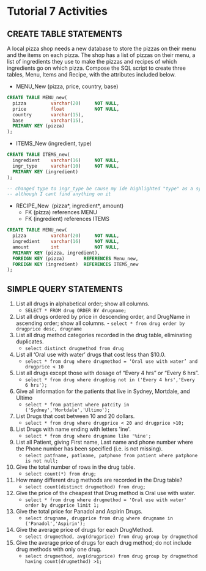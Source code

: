 # Tutorial 7 Activities

## CREATE TABLE STATEMENTS

A local pizza shop needs a new database to store the pizzas on their menu and the items on each pizza. The shop has a list of pizzas on their menu, a list of ingredients they use to make the pizzas and recipes of which ingredients go on which pizza. Compose the SQL script to create three tables, Menu, Items and Recipe, with the attributes included below.

- MENU_New (pizza, price, country, base)

```sql
CREATE TABLE MENU_new(
  pizza         varchar(20)     NOT NULL,
  price         float           NOT NULL,
  country       varchar(15),
  base          varchar(15),  
  PRIMARY KEY (pizza)
);
```

- ITEMS_New (ingredient, type)

```sql
CREATE TABLE ITEMS_new(
  ingredient    varchar(16)     NOT NULL,
  ingr_type     varchar(10)     NOT NULL,
  PRIMARY KEY (ingredient)
);

-- changed type to ingr_type be cause my ide highlighted "type" as a syntax
-- although I cant find anything on it
```

- RECIPE_New  (pizza*, ingredient*, amount)
  - FK (pizza) references MENU
  - FK (ingredient) references ITEMS

```sql
CREATE TABLE MENU_new(
  pizza         varchar(20)     NOT NULL,
  ingredient    varchar(16)     NOT NULL,
  amount        int             NOT NULL,
  PRIMARY KEY (pizza, ingredient),
  FOREIGN KEY (pizza)       REFERENCES Menu_new,
  FOREIGN KEY (ingredient)  REFERENCES ITEMS_new
);
```


## SIMPLE QUERY STATEMENTS

1. List all drugs in alphabetical order; show all columns.
   - `SELECT * FROM drug ORDER BY drugname;`
2. List all drugs ordered by price in descending order, and DrugName in ascending order; show all columns.
       - `select * from drug order by drugprice desc, drugname`
3. List all drug method categories recorded in the drug table, eliminating duplicates.
   - `select distinct drugmethod from drug`
4. List all ‘Oral use with water’ drugs that cost less than $10.0.
   - `select * from drug where drugmethod = ‘Oral use with water’ and drugprice < 10`
5. List all drugs except those with dosage of “Every 4 hrs” or “Every 6 hrs”.
   - `select * from drug where drugdosg not in ('Every 4 hrs','Every 6 hrs');`
6. Give all information for the patients that live in Sydney, Mortdale, and Ultimo
   - `select * from patient where patcity in ('Sydney','Mortdale','Ultimo');`
7. List Drugs that cost between 10 and 20 dollars.
   - `select * from drug where drugprice < 20 and drugprice >10;`
8. List Drugs with name ending with letters 'ine'.
   - `select * from drug where drugname like '%ine';`
9.  List all Patient, giving First name, Last name and phone number where the Phone number has been specified (i.e. is not missing).
    - `select patfname, patlname, patphone from patient where patphone is not null;`
10. Give the total number of rows in the drug table.
    - `select count(*) from drug;`
11. How many different drug methods are recorded in the Drug table? 
    - `select count(distinct drugmethod) from drug;`
12. Give the price of the cheapest that Drug method is Oral use with water.
    - `select * from drug where drugmethod = 'Oral use with water' order by drugprice limit 1;`
13. Give the total price for Panadol and Aspirin Drugs.
    - `select drugname, drugprice from drug where drugname in ('Panadol','Aspirin');` 
14. Give the average price of drugs for each DrugMethod.
    - `select drugmethod, avg(drugprice) from drug group by drugmethod`
15. Give the average price of drugs for each drug method; do not include drug methods with only one drug.
    - `select drugmethod, avg(drugprice) from drug group by drugmethod having count(drugmethod) >1;`